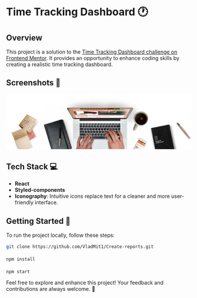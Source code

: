 # Time Tracking Dashboard &#128336;

## Overview

This project is a solution to the [Time Tracking Dashboard challenge on Frontend Mentor](https://www.frontendmentor.io/challenges/time-tracking-dashboard-UIQ7167Jw). It provides an opportunity to enhance coding skills by creating a realistic time tracking dashboard.

## Screenshots &#128248;

![Application Screenshot](https://raw.githubusercontent.com/VladMit1/Best-Shop/main/src/assets/Background.png)

## Tech Stack &#128187;

- **React**
- **Styled-components**
- **Iconography**: Intuitive icons replace text for a cleaner and more user-friendly interface.

## Getting Started &#128640;

To run the project locally, follow these steps:

```bash
git clone https://github.com/VladMit1/Create-reports.git

npm install

npm start
```
Feel free to explore and enhance this project! Your feedback and contributions are always welcome. 🌟
